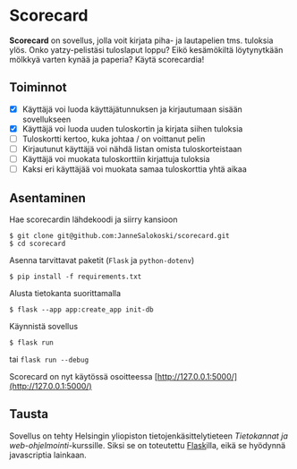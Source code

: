 # Scorecard

**Scorecard** on sovellus, jolla voit kirjata piha- ja lautapelien tms. tuloksia
ylös. Onko yatzy-pelistäsi tuloslaput loppu? Eikö kesämökiltä löytynytkään
mölkkyä varten kynää ja paperia? Käytä scorecardia!

## Toiminnot

- [x] Käyttäjä voi luoda käyttäjätunnuksen ja kirjautumaan sisään sovellukseen
- [x] Käyttäjä voi luoda uuden tuloskortin ja kirjata siihen tuloksia
- [ ] Tuloskortti kertoo, kuka johtaa / on voittanut pelin
- [ ] Kirjautunut käyttäjä voi nähdä listan omista tuloskorteistaan
- [ ] Käyttäjä voi muokata tuloskorttiin kirjattuja tuloksia
- [ ] Kaksi eri käyttäjää voi muokata samaa tuloskorttia yhtä aikaa

## Asentaminen

Hae scorecardin lähdekoodi ja siirry kansioon
```shell
$ git clone git@github.com:JanneSalokoski/scorecard.git
$ cd scorecard
```

Asenna tarvittavat paketit (`Flask` ja `python-dotenv`)
```shell
$ pip install -f requirements.txt
```

Alusta tietokanta suorittamalla
```shell
$ flask --app app:create_app init-db
```

Käynnistä sovellus
```shell
$ flask run
```
tai `flask run --debug`

Scorecard on nyt käytössä osoitteessa [http://127.0.0.1:5000/](http://127.0.0.1:5000/)

## Tausta

Sovellus on tehty Helsingin yliopiston tietojenkäsittelytieteen _Tietokannat ja
web-ohjelmointi_-kurssille. Siksi se on toteutettu [Flask](https://flask.palletsprojects.com/en/stable/)illa, eikä se hyödynnä javascriptia lainkaan.
